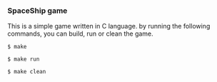 ### SpaceShip game

This is a simple game written in C language. by running the following commands, you can build, run or clean the game.

```
$ make
```
```
$ make run
```
```
$ make clean
```
